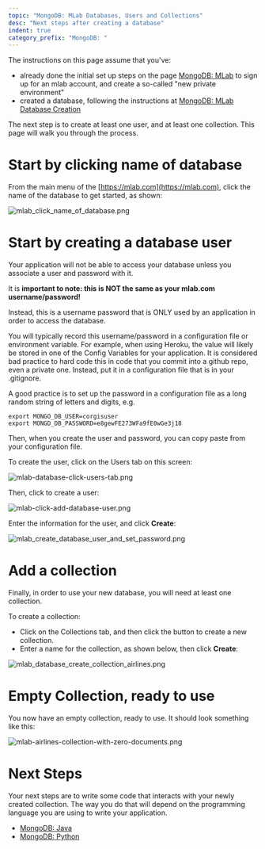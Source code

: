 ```yaml
---
topic: "MongoDB: MLab Databases, Users and Collections"
desc: "Next steps after creating a database"
indent: true
category_prefix: "MongoDB: "
---
```


<div style="display:none;">
https://pconrad-webapps.github.io/topics/mongodb_mlab_database_users_and_collections
</div>

The instructions on this page assume that you've:

* already done the initial set up steps on the page [MongoDB: MLab](/topics/mongodb_mlab/)
to sign up for an mlab account, and create a so-called "new private environment"
* created a database, following the instructions at [MongoDB: MLab Database Creation](/topics/mongodb_mlab_database_creation/)

The next step is to create at least one user, and at least one collection. This page will walk you through the process.

# Start by clicking name of database

From the main menu of the [https://mlab.com](https://mlab.com), click the name of the database to get started, as shown:

![mlab_click_name_of_database.png](mlab_click_name_of_database.png)

# Start by creating a database user

Your application will not be able to access your database unless you associate a user and password with it.  

It is <b>important to note: this is NOT the same as your mlab.com username/password!</b>

Instead, this is a username password that is ONLY used by an application in order to access the database.

You will typically record this username/password in a configuration file or environment variable.  For example, when using Heroku,
the value will likely be stored in one of the Config Variables for your application.   It is considered bad practice to hard code this in code that you commit into a github repo, even a private one.  Instead, put it in a configuration file that is in your .gitignore.

A good practice is to set up the password in a configuration file as a long random string of letters and digits, e.g. 

```
export MONGO_DB_USER=corgisuser
export MONGD_DB_PASSWORD=e8gewFE273WFa9fE0wGe3j18
```

Then, when you create the user and password, you can copy paste from your configuration file.

To create the user, click on the Users tab on this screen:

![mlab-database-click-users-tab.png](mlab-database-click-users-tab.png)

Then, click to create a user:

![mlab-click-add-database-user.png](mlab-click-add-database-user.png)

Enter the information for the user, and click <b>Create</b>:

![mlab_create_database_user_and_set_password.png](mlab_create_database_user_and_set_password.png)

# Add a collection

Finally, in order to use your new database, you will need at least one collection.

To create a collection:

* Click on the Collections tab, and then click the button to create a new collection.
* Enter a name for the collection, as shown below, then  click <b>Create</b>:

![mlab_database_create_collection_airlines.png](mlab_database_create_collection_airlines.png)

# Empty Collection, ready to use

You now have an empty collection, ready to use.  It should look something like this:

![mlab-airlines-collection-with-zero-documents.png](mlab-airlines-collection-with-zero-documents.png)

# Next Steps

Your next steps are to write some code that interacts with your newly created collection.  The way you do that will
depend on the programming language you are using to write your application.

* [MongoDB: Java](/topics/mongodb_java/)
* [MongoDB: Python](/topics/mongodb_python/)
